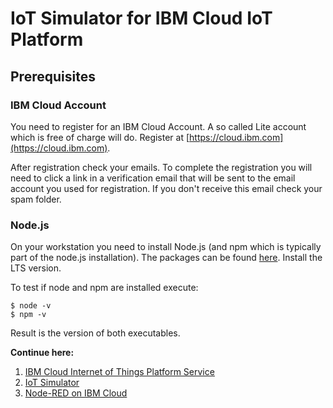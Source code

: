 # IoT Simulator for IBM Cloud IoT Platform

## Prerequisites

### IBM Cloud Account

You need to register for an IBM Cloud Account. A so called Lite account which is free of charge will do. Register at [https://cloud.ibm.com](https://cloud.ibm.com).

After registration check your emails. To complete the registration you will need to click a link in a verification email that will be sent to the email account you used for registration. If you don't receive this email check your spam folder.

### Node.js

On your workstation you need to install Node.js (and npm which is typically part of the node.js installation). The packages can be found [here](https://nodejs.org/en/download/). Install the LTS version. 

To test if node and npm are installed execute:

```
$ node -v
$ npm -v
```

Result is the version of both executables.

__Continue here:__

1. [IBM Cloud Internet of Things Platform Service](documents/IOTP.md)
2. [IoT Simulator](documents/APP.md)
3. [Node-RED on IBM Cloud](documents/NODERED.md)






